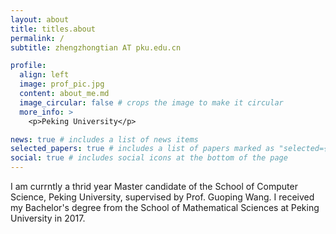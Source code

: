 ```yaml
---
layout: about
title: titles.about
permalink: /
subtitle: zhengzhongtian AT pku.edu.cn

profile:
  align: left
  image: prof_pic.jpg
  content: about_me.md
  image_circular: false # crops the image to make it circular
  more_info: >
    <p>Peking University</p>

news: true # includes a list of news items
selected_papers: true # includes a list of papers marked as "selected={true}"
social: true # includes social icons at the bottom of the page
---
```


I am currntly a thrid year Master candidate of the School of Computer Science, Peking University, supervised by Prof. Guoping Wang. I received my Bachelor's degree from the School of Mathematical Sciences at Peking University in 2017.
